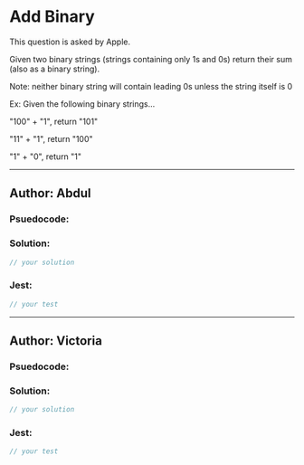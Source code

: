 # Add Binary

This question is asked by Apple. 

Given two binary strings (strings containing only 1s and 0s) 
return their sum (also as a binary string).

Note: neither binary string will contain leading 0s unless the string itself is 0

Ex: Given the following binary strings...

"100" + "1", return "101"

"11" + "1", return "100"

"1" + "0", return  "1"


---

## Author: Abdul

### Psuedocode:


### Solution:

```js
// your solution
```

### Jest:

```js
// your test
```

---
## Author: Victoria

### Psuedocode:

### Solution:

```js
// your solution
```

### Jest:

```js
// your test
```